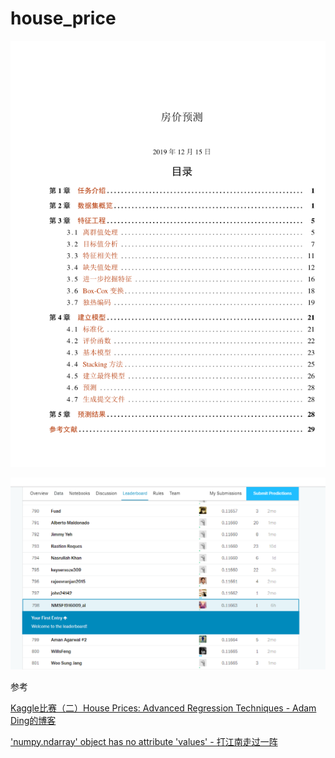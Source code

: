# house_price

![图](figure\abst.PNG)

![图片](figure\deta.PNG)

参考

[Kaggle比赛（二）House Prices: Advanced Regression Techniques - Adam Ding的博客](  https://blog.csdn.net/adamding1999/article/details/99897367)

['numpy.ndarray' object has no attribute 'values' - 打江南走过一阵]( https://blog.csdn.net/FYZ530357172/article/details/73188039) 
